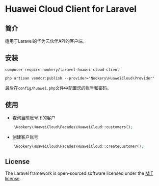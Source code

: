 # Huawei Cloud Client for Laravel

## 简介

适用于Laravel的华为云伙伴API的客户端。

## 安装
```
composer require nookery/laravel-huawei-cloud-client  

php artisan vendor:publish --provider="Nookery\HuaweiCloud\Provider"    
```

最后在`config/huawei.php`文件中配置您的账号和密码。

## 使用

- 查询当前账号下的客户

```php
    \Nookery\HuaweiCloud\Facades\HuaweiCloud::customers();
```

- 创建客户账号

```php
    \Nookery\HuaweiCloud\Facades\HuaweiCloud::createCustomer();
```

## License

The Laravel framework is open-sourced software licensed under the [MIT license](https://opensource.org/licenses/MIT).
